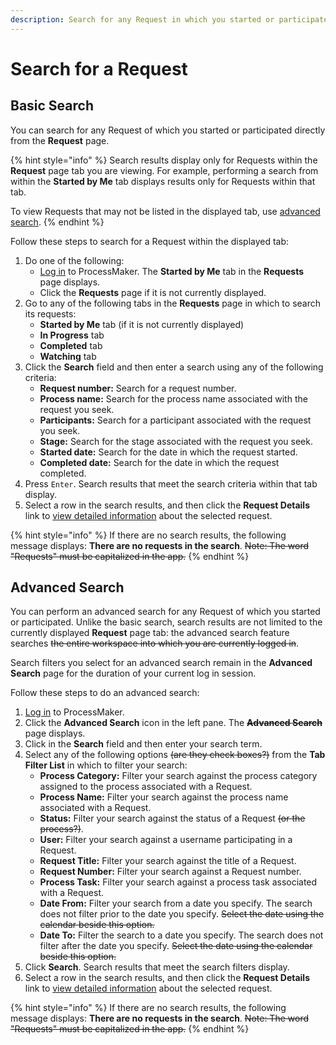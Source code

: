 ```yaml
---
description: Search for any Request in which you started or participated.
---
```


# Search for a Request

## Basic Search

You can search for any Request of which you started or participated directly from the **Request** page.

{% hint style="info" %}
Search results display only for Requests within the **Request** page tab you are viewing. For example, performing a search from within the **Started by Me** tab displays results only for Requests within that tab.

To view Requests that may not be listed in the displayed tab, use [advanced search](search-for-a-request.md#advanced-search).
{% endhint %}

Follow these steps to search for a Request within the displayed tab:

1. Do one of the following:
   * [Log in](../log-in.md#log-in) to ProcessMaker. The **Started by Me** tab in the **Requests** page displays.
   * Click the **Requests** page if it is not currently displayed.
2. Go to any of the following tabs in the **Requests** page in which to search its requests:
   * **Started by Me** tab \(if it is not currently displayed\)
   * **In Progress** tab
   * **Completed** tab
   * **Watching** tab
3. Click the **Search** field and then enter a search using any of the following criteria:
   * **Request number:** Search for a request number.
   * **Process name:** Search for the process name associated with the request you seek.
   * **Participants:** Search for a participant associated with the request you seek.
   * **Stage:** Search for the stage associated with the request you seek.
   * **Started date:** Search for the date in which the request started.
   * **Completed date:** Search for the date in which the request completed.
4. Press `Enter`. Search results that meet the search criteria within that tab display.
5. Select a row in the search results, and then click the **Request Details** link to [view detailed information](request-details.md) about the selected request.

{% hint style="info" %}
If there are no search results, the following message displays: **There are no requests in the search**. ~~Note: The word "Requests" must be capitalized in the app.~~
{% endhint %}

## Advanced Search

You can perform an advanced search for any Request of which you started or participated. Unlike the basic search, search results are not limited to the currently displayed **Request** page tab: the advanced search feature searches ~~the entire workspace into which you are currently logged in~~.

Search filters you select for an advanced search remain in the **Advanced Search** page for the duration of your current log in session.

Follow these steps to do an advanced search:

1. [Log in](../log-in.md#log-in) to ProcessMaker.
2. Click the **Advanced Search** icon in the left pane. The ~~**Advanced Search**~~ page displays.
3. Click in the **Search** field and then enter your search term.
4. Select any of the following options ~~\(are they check boxes?\)~~ from the **Tab Filter List** in which to filter your search:
   * **Process Category:** Filter your search against the process category assigned to the process associated with a Request.
   * **Process Name:** Filter your search against the process name associated with a Request.
   * **Status:** Filter your search against the status of a Request ~~\(or the process?\)~~.
   * **User:** Filter your search against a username participating in a Request.
   * **Request Title:** Filter your search against the title of a Request.
   * **Request Number:** Filter your search against a Request number.
   * **Process Task:** Filter your search against a process task associated with a Request.
   * **Date From:** Filter your search from a date you specify. The search does not filter prior to the date you specify. ~~Select the date using the calendar beside this option.~~
   * **Date To:** Filter the search to a date you specify. The search does not filter after the date you specify. ~~Select the date using the calendar beside this option.~~
5. Click **Search**. Search results that meet the search filters display.
6. Select a row in the search results, and then click the **Request Details** link to [view detailed information](request-details.md) about the selected request.

{% hint style="info" %}
If there are no search results, the following message displays: **There are no requests in the search**. ~~Note: The word "Requests" must be capitalized in the app.~~
{% endhint %}

